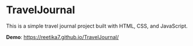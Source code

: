 # TravelJournal

This is a simple travel journal project built with HTML, CSS, and JavaScript.

**Demo**: https://reetika7.github.io/TravelJournal/
